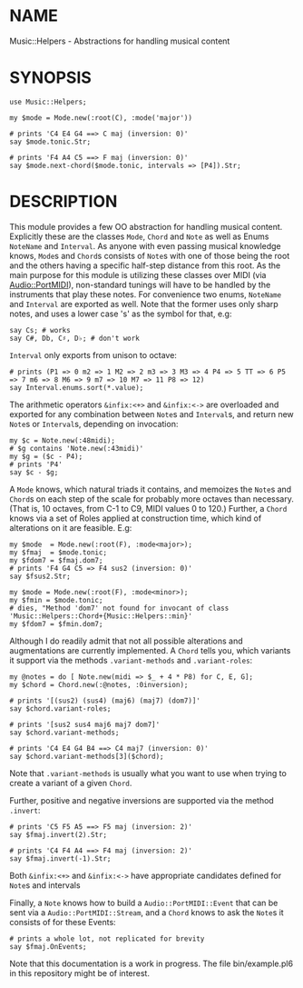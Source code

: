 NAME
====

Music::Helpers - Abstractions for handling musical content

SYNOPSIS
========

    use Music::Helpers;

    my $mode = Mode.new(:root(C), :mode('major'))

    # prints 'C4 E4 G4 ==> C maj (inversion: 0)'
    say $mode.tonic.Str;

    # prints 'F4 A4 C5 ==> F maj (inversion: 0)'
    say $mode.next-chord($mode.tonic, intervals => [P4]).Str;

DESCRIPTION
===========

This module provides a few OO abstraction for handling musical content. Explicitly these are the classes `Mode`, `Chord` and `Note` as well as Enums `NoteName` and `Interval`. As anyone with even passing musical knowledge knows, `Mode`s and `Chord`s consists of `Note`s with one of those being the root and the others having a specific half-step distance from this root. As the main purpose for this module is utilizing these classes over MIDI (via [Audio::PortMIDI](https://github.com/jonathanstowe/Audio-PortMIDI/)), non-standard tunings will have to be handled by the instruments that play these notes. For convenience two enums, `NoteName` and `Interval` are exported as well. Note that the former uses only sharp notes, and uses a lower case 's' as the symbol for that, e.g:

    say Cs; # works
    say C#, Db, C♯, D♭; # don't work

`Interval` only exports from unison to octave:

    # prints (P1 => 0 m2 => 1 M2 => 2 m3 => 3 M3 => 4 P4 => 5 TT => 6 P5 => 7 m6 => 8 M6 => 9 m7 => 10 M7 => 11 P8 => 12)
    say Interval.enums.sort(*.value);

The arithmetic operators `&infix:<+>` and `&infix:<->` are overloaded and exported for any combination between `Note`s and `Interval`s, and return new `Note`s or `Interval`s, depending on invocation:

    my $c = Note.new(:48midi);
    # $g contains 'Note.new(:43midi)'
    my $g = ($c - P4);
    # prints 'P4'
    say $c - $g;

A `Mode` knows, which natural triads it contains, and memoizes the `Note`s and `Chord`s on each step of the scale for probably more octaves than necessary. (That is, 10 octaves, from C-1 to C9, MIDI values 0 to 120.) Further, a `Chord` knows via a set of Roles applied at construction time, which kind of alterations on it are feasible. E.g:

    my $mode  = Mode.new(:root(F), :mode<major>);
    my $fmaj  = $mode.tonic;
    my $fdom7 = $fmaj.dom7;
    # prints 'F4 G4 C5 => F4 sus2 (inversion: 0)'
    say $fsus2.Str;

    my $mode = Mode.new(:root(F), :mode<minor>);
    my $fmin = $mode.tonic;
    # dies, "Method 'dom7' not found for invocant of class 'Music::Helpers::Chord+{Music::Helpers::min}'
    my $fdom7 = $fmin.dom7;

Although I do readily admit that not all possible alterations and augmentations are currently implemented. A `Chord` tells you, which variants it support via the methods `.variant-methods` and `.variant-roles`:

    my @notes = do [ Note.new(midi => $_ + 4 * P8) for C, E, G];
    my $chord = Chord.new(:@notes, :0inversion);

    # prints '[(sus2) (sus4) (maj6) (maj7) (dom7)]'
    say $chord.variant-roles;

    # prints '[sus2 sus4 maj6 maj7 dom7]'
    say $chord.variant-methods;

    # prints 'C4 E4 G4 B4 ==> C4 maj7 (inversion: 0)'
    say $chord.variant-methods[3]($chord);

Note that `.variant-methods` is usually what you want to use when trying to create a variant of a given `Chord`.

Further, positive and negative inversions are supported via the method `.invert`:

    # prints 'C5 F5 A5 ==> F5 maj (inversion: 2)'
    say $fmaj.invert(2).Str;

    # prints 'C4 F4 A4 ==> F4 maj (inversion: 2)'
    say $fmaj.invert(-1).Str;

Both `&infix:<+>` and `&infix:<->` have appropriate candidates defined for `Note`s and intervals

Finally, a `Note` knows how to build a `Audio::PortMIDI::Event` that can be sent via a `Audio::PortMIDI::Stream`, and a `Chord` knows to ask the `Note`s it consists of for these Events:

    # prints a whole lot, not replicated for brevity
    say $fmaj.OnEvents;

Note that this documentation is a work in progress. The file bin/example.pl6 in this repository might be of interest.
